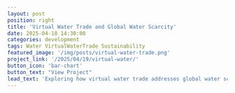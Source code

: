 ```yaml
---
layout: post
position: right
title: 'Virtual Water Trade and Global Water Scarcity'
date: 2025-04-18 14:30:00
categories: development
tags: Water VirtualWaterTrade Sustainability
featured_image: '/img/posts/virtual-water-trade.png'
project_link: '/2025/04/19/virtual-water/'
button_icon: 'bar-chart' 
button_text: "View Project"
lead_text: 'Exploring how virtual water trade addresses global water scarcity.'
---
```

